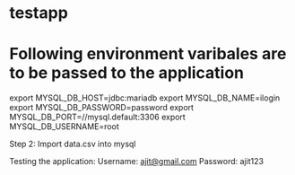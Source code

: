 # testapp
# Following environment varibales are to be passed to the application
export MYSQL_DB_HOST=jdbc:mariadb
export MYSQL_DB_NAME=ilogin
export MYSQL_DB_PASSWORD=password
export MYSQL_DB_PORT=//mysql.default:3306
export MYSQL_DB_USERNAME=root
  
Step 2: Import data.csv into mysql

 Testing the application:
  Username: ajit@gmail.com
  Password: ajit123
 
